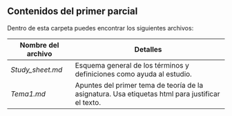 ## Contenidos del primer parcial
Dentro de esta carpeta puedes encontrar los siguientes archivos:

| Nombre del archivo | Detalles |
| --- | --- |
| *Study_sheet.md* | Esquema general de los términos y definiciones como ayuda al estudio. |
| *Tema1.md* | Apuntes del primer tema de teoría de la asignatura. Usa etiquetas html para justificar el texto. |
